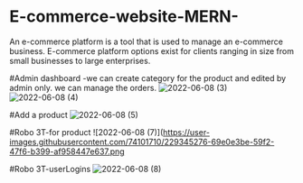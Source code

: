 # E-commerce-website-MERN-

An e-commerce platform is a tool that is used to manage an e-commerce business. 
E-commerce platform options exist for clients ranging in size from small businesses to large enterprises.


#Admin dashboard -we can create category for the product and edited by admin only. we can manage the orders.
![2022-06-08 (3)](https://user-images.githubusercontent.com/74101710/229344643-95a4b953-17de-4ed2-b985-2f9313152674.png)
![2022-06-08 (4)](https://user-images.githubusercontent.com/74101710/229345097-4d9a56a0-4bb0-4b25-a729-ebb535b8c3c5.png)


#Add a product
![2022-06-08 (5)](https://user-images.githubusercontent.com/74101710/229345156-10b69eca-fa6f-47f7-ac7b-8f1aa6d42461.png)

#Robo 3T-for product
![2022-06-08 (7)](https://user-images.githubusercontent.com/74101710/229345276-69e0e3be-59f2-47f6-b399-af958447e637.png

#Robo 3T-userLogins
![2022-06-08 (8)](https://user-images.githubusercontent.com/74101710/229345329-8d860111-cd66-43f0-ae6b-6d0eafd5b6b3.png)

